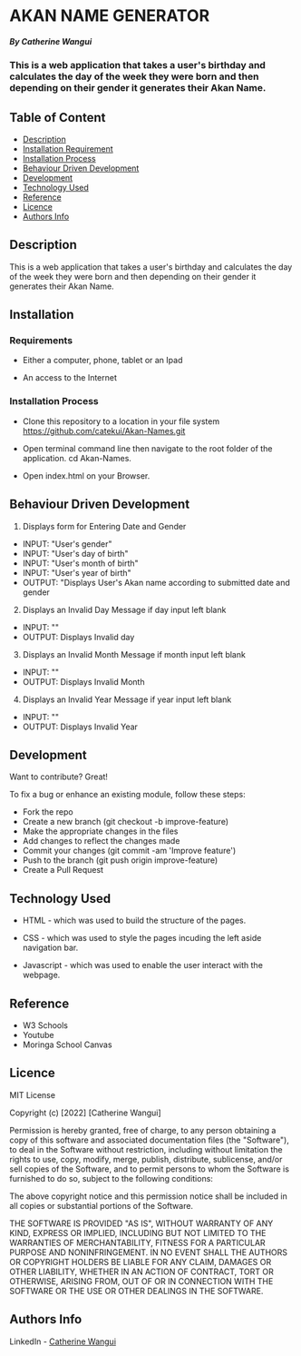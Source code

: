 # AKAN NAME GENERATOR

##### By Catherine Wangui
### This is a web application that takes a user's birthday and calculates the day of the week they were born and then depending on their gender it generates their Akan Name.

## Table of Content

+ [Description](#description)
+ [Installation Requirement](#Installation)
+ [Installation Process](#Installation-Process)
+ [Behaviour Driven Development](#Behavior-Driven-Development)
+ [Development](#Development)
+ [Technology Used](#technology-used)
+ [Reference](#reference)
+ [Licence](#licence)
+ [Authors Info](#author-Info)

## Description
<p>This is a web application that takes a user's birthday and calculates the day of the week they were born and then depending on their gender it generates their Akan Name.</p>

## Installation

### Requirements

* Either a computer, phone, tablet or an Ipad

* An access to the Internet

### Installation Process

* Clone this repository to a location in your file system https://github.com/catekui/Akan-Names.git

* Open terminal command line then navigate to the root folder of the application. cd Akan-Names.

* Open index.html on your Browser.

## Behaviour Driven Development
1. Displays form for Entering Date and Gender
* INPUT: "User's gender"
* INPUT: "User's day of birth"
* INPUT: "User's month of birth"
* INPUT: "User's year of birth" 
* OUTPUT: "Displays User's Akan name according to submitted date and gender

2. Displays an Invalid Day Message if day input left blank
* INPUT: ""
* OUTPUT: Displays Invalid day

3. Displays an Invalid Month Message if month input left blank
* INPUT: ""
* OUTPUT: Displays Invalid Month

4.  Displays an Invalid Year Message if year input left blank
* INPUT: ""
* OUTPUT: Displays Invalid Year
## Development
Want to contribute? Great!

To fix a bug or enhance an existing module, follow these steps:

* Fork the repo
* Create a new branch (git checkout -b improve-feature)
* Make the appropriate changes in the files
* Add changes to reflect the changes made
* Commit your changes (git commit -am 'Improve feature')
* Push to the branch (git push origin improve-feature)
* Create a Pull Request

## Technology Used
* HTML - which was used to build the structure of the pages.

* CSS - which was used to style the pages incuding the left aside navigation bar.

* Javascript - which was used to enable the user interact with the webpage.

## Reference
* W3 Schools
* Youtube
* Moringa School Canvas


## Licence

MIT License

Copyright (c) [2022] [Catherine Wangui]

Permission is hereby granted, free of charge, to any person obtaining a copy
of this software and associated documentation files (the "Software"), to deal
in the Software without restriction, including without limitation the rights
to use, copy, modify, merge, publish, distribute, sublicense, and/or sell
copies of the Software, and to permit persons to whom the Software is
furnished to do so, subject to the following conditions:

The above copyright notice and this permission notice shall be included in all
copies or substantial portions of the Software.

THE SOFTWARE IS PROVIDED "AS IS", WITHOUT WARRANTY OF ANY KIND, EXPRESS OR
IMPLIED, INCLUDING BUT NOT LIMITED TO THE WARRANTIES OF MERCHANTABILITY,
FITNESS FOR A PARTICULAR PURPOSE AND NONINFRINGEMENT. IN NO EVENT SHALL THE
AUTHORS OR COPYRIGHT HOLDERS BE LIABLE FOR ANY CLAIM, DAMAGES OR OTHER
LIABILITY, WHETHER IN AN ACTION OF CONTRACT, TORT OR OTHERWISE, ARISING FROM,
OUT OF OR IN CONNECTION WITH THE SOFTWARE OR THE USE OR OTHER DEALINGS IN THE
SOFTWARE.


## Authors Info

LinkedIn - [Catherine Wangui](https://www.linkedin.com/in/catherine-wangui-721789176/)
